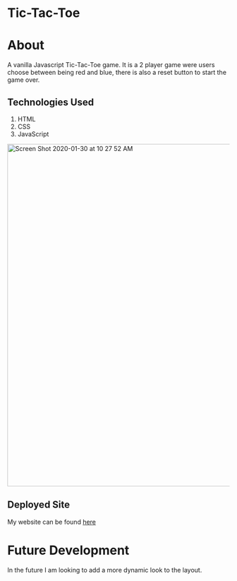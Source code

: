 # Tic-Tac-Toe

# About
A vanilla Javascript Tic-Tac-Toe game. It is a 2 player game were users choose between being red and blue, there is also a reset button to start the game over.

## Technologies Used
1. HTML
2. CSS
3. JavaScript

<img width="776" alt="Screen Shot 2020-01-30 at 10 27 52 AM" src="https://user-images.githubusercontent.com/54545904/73463437-3cce9080-434b-11ea-820d-02f714d388a7.png">


## Deployed Site
My website can be found [here](https://raymondnwambuonwo.github.io/Tic-Tac-Toe/)

# Future Development
In the future I am looking to add a more dynamic look to the layout.
